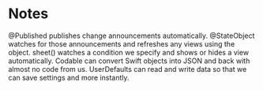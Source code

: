 # Notes

@Published publishes change announcements automatically.
@StateObject watches for those announcements and refreshes any views using the object.
sheet() watches a condition we specify and shows or hides a view automatically.
Codable can convert Swift objects into JSON and back with almost no code from us.
UserDefaults can read and write data so that we can save settings and more instantly.
